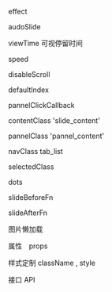 effect

audoSlide

viewTime  可视停留时间

speed

disableScroll

defaultIndex 

pannelClickCallback

contentClass  'slide_content'
 
pannelClass    'pannel_content'

navClass      tab_list

selectedClass

dots

slideBeforeFn

slideAfterFn

图片懒加载


属性　props

样式定制 className , style

接口 API



